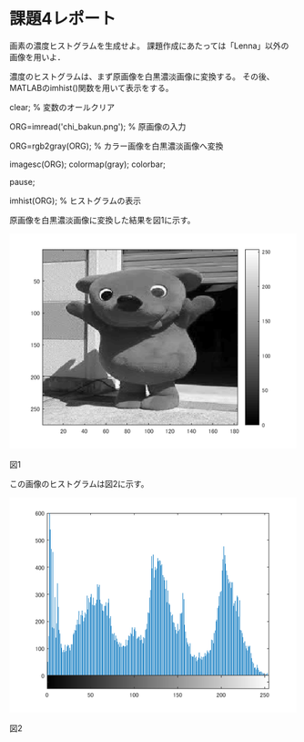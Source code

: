 ﻿# 課題4レポート

画素の濃度ヒストグラムを生成せよ。
課題作成にあたっては「Lenna」以外の画像を用いよ．

濃度のヒストグラムは、まず原画像を白黒濃淡画像に変換する。
その後、MATLABのimhist()関数を用いて表示をする。


clear; % 変数のオールクリア

ORG=imread('chi_bakun.png'); % 原画像の入力

ORG=rgb2gray(ORG); % カラー画像を白黒濃淡画像へ変換

imagesc(ORG); colormap(gray); colorbar;

pause;

imhist(ORG); % ヒストグラムの表示

原画像を白黒濃淡画像に変換した結果を図1に示す。


![原画像](https://github.com/chi-bakun/Image-Processing-Technology-Reports/blob/master/image/kadai4/kadai4_1.png)

図1

この画像のヒストグラムは図2に示す。

![原画像](https://github.com/chi-bakun/Image-Processing-Technology-Reports/blob/master/image/kadai4/kadai4_2.png)

図2